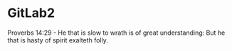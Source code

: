 # GitLab2

Proverbs 14:29 - He that is slow to wrath is of great understanding: But he that is hasty of spirit exalteth folly.